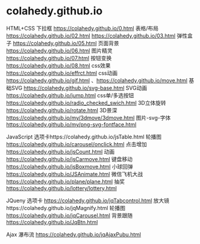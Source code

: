 # colahedy.github.io
HTML+CSS
下拉框 https://colahedy.github.io/0.html
表格/布局  https://colahedy.github.io/02.html  https://colahedy.github.io/03.html
弹性盒子  https://colahedy.github.io/05.html
页面背景 https://colahedy.github.io/06.html
图片精灵 https://colahedy.github.io/07.html
按钮变换 https://colahedy.github.io/08.html
css效果 https://colahedy.github.io/effrct.html
css动画 https://colahedy.github.io/gif.html  、https://colahedy.github.io/move.html
基础SVG https://colahedy.github.io/svg-base.html
SVG动画 https://colahedy.github.io/jump.html
css单/多选按钮 https://colahedy.github.io/radio_checked_swich.html
3D立体旋转 https://colahedy.github.io/rotate.html
3D景深  https://colahedy.github.io/my/3dmove/3dmove.html
图片-svg-字体  https://colahedy.github.io/my/png-svg-fontface.html


JavaScript
选项卡https://colahedy.github.io/jsTable.html
轮播图 https://colahedy.github.io/carousel/onclick.html
点击增加 https://colahedy.github.io/jsCount.html
动画 https://colahedy.github.io/jsCarmove.html
键盘移动 https://colahedy.github.io/jsBoxmove.html
小球回弹 https://colahedy.github.io/JSAnimate.html
微信飞机大战  https://colahedy.github.io/plane/plane.html
抽奖  https://colahedy.github.io/lottery/lottery.html

JQueny
选项卡 https://colahedy.github.io/jqTabcontrol.html
放大镜https://colahedy.github.io/jqMagnify.html
轮播图 https://colahedy.github.io/jqCarousel.html
背景跟随 https://colahedy.github.io/JqBtn.html

Ajax
瀑布流 https://colahedy.github.io/jqAjaxPubu.html


